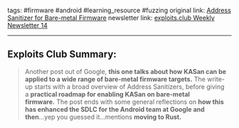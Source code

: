tags: #firmware #android #learning_resource #fuzzing
original link:  [Address Sanitizer for Bare-metal Firmware](https://security.googleblog.com/2024/03/address-sanitizer-for-bare-metal.html?ref=blog.exploits.club)
newsletter link: [exploits.club Weekly Newsletter 14](https://blog.exploits.club/exploits-club-weekly-newsletter-14/) 

---
## Exploits Club Summary:
> Another post out of Google, **this one talks about how KASan can be applied to a wide range of bare-metal firmware targets.** The write-up starts with a broad overview of Address Sanitizers, before giving a **practical roadmap for enabling KASan on bare-metal firmware.** The post ends with some general reflections on **how this has enhanced the SDLC for the Android team at Google and then**...yep you guessed it...mentions **moving to Rust.**